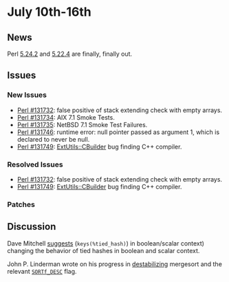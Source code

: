 # July 10th-16th

## News

Perl [5.24.2](http://nntp.perl.org/group/perl.perl5.porters/245531) and
[5.22.4](http://nntp.perl.org/group/perl.perl5.porters/245527) are
finally, finally out.

## Issues

### New Issues

* [Perl #131732](http://rt.perl.org/Ticket/Display.html?id=131732):
  false positive of stack extending check with empty arrays.
* [Perl #131734](http://rt.perl.org/Ticket/Display.html?id=131734): AIX
  7.1 Smoke Tests.
* [Perl #131735](http://rt.perl.org/Ticket/Display.html?id=131735):
  NetBSD 7.1 Smoke Test Failures.
* [Perl #131746](http://rt.perl.org/Ticket/Display.html?id=131746):
  runtime error: null pointer passed as argument 1, which is declared
  to never be null.
* [Perl #131749](http://rt.perl.org/Ticket/Display.html?id=131749):
  [ExtUtils::CBuilder](http://metacpan.org/pod/ExtUtils::CBuilder) bug
  finding C++ compiler.

### Resolved Issues

* [Perl #131732](http://rt.perl.org/Ticket/Display.html?id=131732):
  false positive of stack extending check with empty arrays.
* [Perl #131749](http://rt.perl.org/Ticket/Display.html?id=131749):
  [ExtUtils::CBuilder](http://metacpan.org/pod/ExtUtils::CBuilder) bug
  finding C++ compiler.

### Patches

## Discussion

Dave Mitchell
[suggests](http://nntp.perl.org/group/perl.perl5.porters/245463)
(`keys(%tied_hash)`) in boolean/scalar context) changing the behavior
of tied hashes in boolean and scalar context.

John P. Linderman wrote on his progress in
[destabilizing](http://nntp.perl.org/group/perl.perl5.porters/245512)
mergesort and the relevant
[`SORTf_DESC`](http://nntp.perl.org/group/perl.perl5.porters/245537)
flag.
